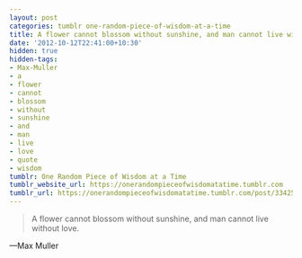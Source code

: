 ```yaml
---
layout: post
categories: tumblr one-random-piece-of-wisdom-at-a-time
title: A flower cannot blossom without sunshine, and man cannot live without love.
date: '2012-10-12T22:41:00+10:30'
hidden: true
hidden-tags:
- Max-Muller
- a
- flower
- cannot
- blossom
- without
- sunshine
- and
- man
- live
- love
- quote
- wisdom
tumblr: One Random Piece of Wisdom at a Time
tumblr_website_url: https://onerandompieceofwisdomatatime.tumblr.com
tumblr_url: https://onerandompieceofwisdomatatime.tumblr.com/post/33425136350/a-flower-cannot-blossom-without-sunshine-and-man
---
```

> A flower cannot blossom without sunshine, and man cannot live without love.

—Max Muller
